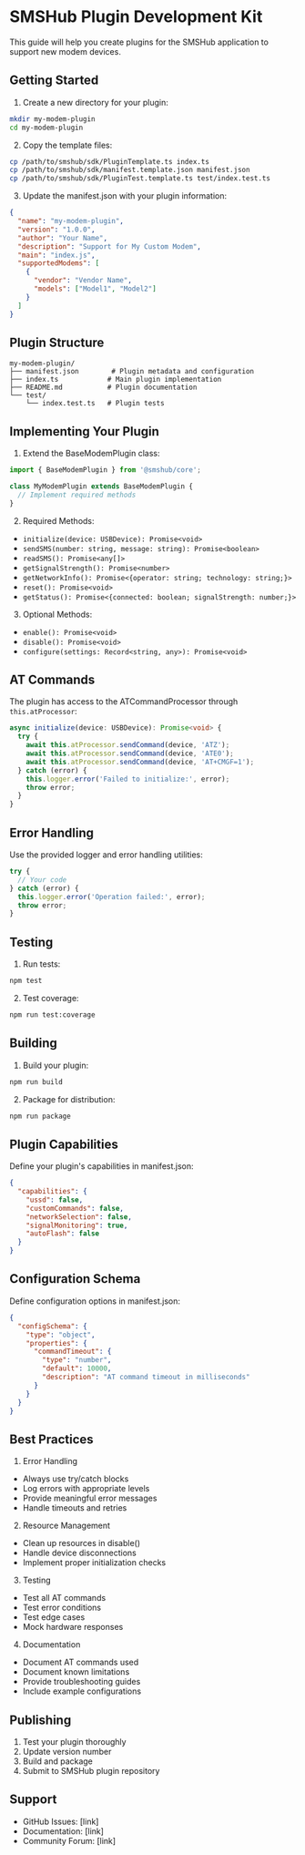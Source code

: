 # SMSHub Plugin Development Kit

This guide will help you create plugins for the SMSHub application to support new modem devices.

## Getting Started

1. Create a new directory for your plugin:
```bash
mkdir my-modem-plugin
cd my-modem-plugin
```

2. Copy the template files:
```bash
cp /path/to/smshub/sdk/PluginTemplate.ts index.ts
cp /path/to/smshub/sdk/manifest.template.json manifest.json
cp /path/to/smshub/sdk/PluginTest.template.ts test/index.test.ts
```

3. Update the manifest.json with your plugin information:
```json
{
  "name": "my-modem-plugin",
  "version": "1.0.0",
  "author": "Your Name",
  "description": "Support for My Custom Modem",
  "main": "index.js",
  "supportedModems": [
    {
      "vendor": "Vendor Name",
      "models": ["Model1", "Model2"]
    }
  ]
}
```

## Plugin Structure

```
my-modem-plugin/
├── manifest.json        # Plugin metadata and configuration
├── index.ts            # Main plugin implementation
├── README.md           # Plugin documentation
└── test/              
    └── index.test.ts   # Plugin tests
```

## Implementing Your Plugin

1. Extend the BaseModemPlugin class:
```typescript
import { BaseModemPlugin } from '@smshub/core';

class MyModemPlugin extends BaseModemPlugin {
  // Implement required methods
}
```

2. Required Methods:
- `initialize(device: USBDevice): Promise<void>`
- `sendSMS(number: string, message: string): Promise<boolean>`
- `readSMS(): Promise<any[]>`
- `getSignalStrength(): Promise<number>`
- `getNetworkInfo(): Promise<{operator: string; technology: string;}>`
- `reset(): Promise<void>`
- `getStatus(): Promise<{connected: boolean; signalStrength: number;}>`

3. Optional Methods:
- `enable(): Promise<void>`
- `disable(): Promise<void>`
- `configure(settings: Record<string, any>): Promise<void>`

## AT Commands

The plugin has access to the ATCommandProcessor through `this.atProcessor`:

```typescript
async initialize(device: USBDevice): Promise<void> {
  try {
    await this.atProcessor.sendCommand(device, 'ATZ');
    await this.atProcessor.sendCommand(device, 'ATE0');
    await this.atProcessor.sendCommand(device, 'AT+CMGF=1');
  } catch (error) {
    this.logger.error('Failed to initialize:', error);
    throw error;
  }
}
```

## Error Handling

Use the provided logger and error handling utilities:

```typescript
try {
  // Your code
} catch (error) {
  this.logger.error('Operation failed:', error);
  throw error;
}
```

## Testing

1. Run tests:
```bash
npm test
```

2. Test coverage:
```bash
npm run test:coverage
```

## Building

1. Build your plugin:
```bash
npm run build
```

2. Package for distribution:
```bash
npm run package
```

## Plugin Capabilities

Define your plugin's capabilities in manifest.json:

```json
{
  "capabilities": {
    "ussd": false,
    "customCommands": false,
    "networkSelection": false,
    "signalMonitoring": true,
    "autoFlash": false
  }
}
```

## Configuration Schema

Define configuration options in manifest.json:

```json
{
  "configSchema": {
    "type": "object",
    "properties": {
      "commandTimeout": {
        "type": "number",
        "default": 10000,
        "description": "AT command timeout in milliseconds"
      }
    }
  }
}
```

## Best Practices

1. Error Handling
- Always use try/catch blocks
- Log errors with appropriate levels
- Provide meaningful error messages
- Handle timeouts and retries

2. Resource Management
- Clean up resources in disable()
- Handle device disconnections
- Implement proper initialization checks

3. Testing
- Test all AT commands
- Test error conditions
- Test edge cases
- Mock hardware responses

4. Documentation
- Document AT commands used
- Document known limitations
- Provide troubleshooting guides
- Include example configurations

## Publishing

1. Test your plugin thoroughly
2. Update version number
3. Build and package
4. Submit to SMSHub plugin repository

## Support

- GitHub Issues: [link]
- Documentation: [link]
- Community Forum: [link] 